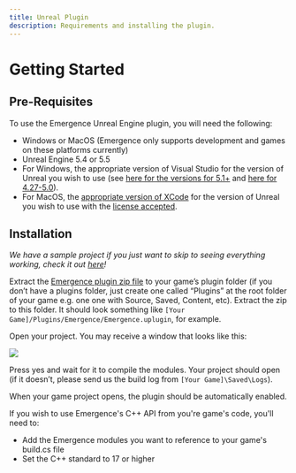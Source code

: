 ```yaml
---
title: Unreal Plugin
description: Requirements and installing the plugin.
---
```


# Getting Started

## Pre-Requisites

To use the Emergence Unreal Engine plugin, you will need the following:

* Windows or MacOS (Emergence only supports development and games on these platforms currently)
* Unreal Engine 5.4 or 5.5
* For Windows, the appropriate version of Visual Studio for the version of Unreal you wish to use (see [here for the versions for 5.1+](https://docs.unrealengine.com/5.3/en-US/setting-up-visual-studio-development-environment-for-cplusplus-projects-in-unreal-engine/) and [here for 4.27-5.0](https://docs.unrealengine.com/5.1/en-US/setting-up-visual-studio-development-environment-for-cplusplus-projects-in-unreal-engine/)).
* For MacOS, the [appropriate version of XCode](https://docs.unrealengine.com/5.2/en-US/macos-development-requirements-for-unreal-engine/) for the version of Unreal you wish to use with the [license accepted](https://apple.stackexchange.com/a/213151).

## Installation

*We have a sample project if you just want to skip to seeing everything working, check it out [here](../sample-project.md)!*

Extract the [Emergence plugin zip file](https://github.com/CrucibleNetworksLtd/EmergenceSDKUnreal/releases) to your game’s plugin folder (if you don’t have a plugins folder, just create one called “Plugins” at the root folder of your game e.g. one one with Source, Saved, Content, etc). Extract the zip to this folder. It should look something like `[Your Game]/Plugins/Emergence/Emergence.uplugin`, for example.

Open your project. You may receive a window that looks like this:

![](<../../../.gitbook/assets/image (5) (3) (1).png>)

Press yes and wait for it to compile the modules. Your project should open (if it doesn’t, please send us the build log from `[Your Game]\Saved\Logs`).

When your game project opens, the plugin should be automatically enabled.

If you wish to use Emergence's C++ API from you're game's code, you'll need to:

* Add the Emergence modules you want to reference to your game's build.cs file 
* Set the C++ standard to 17 or higher

